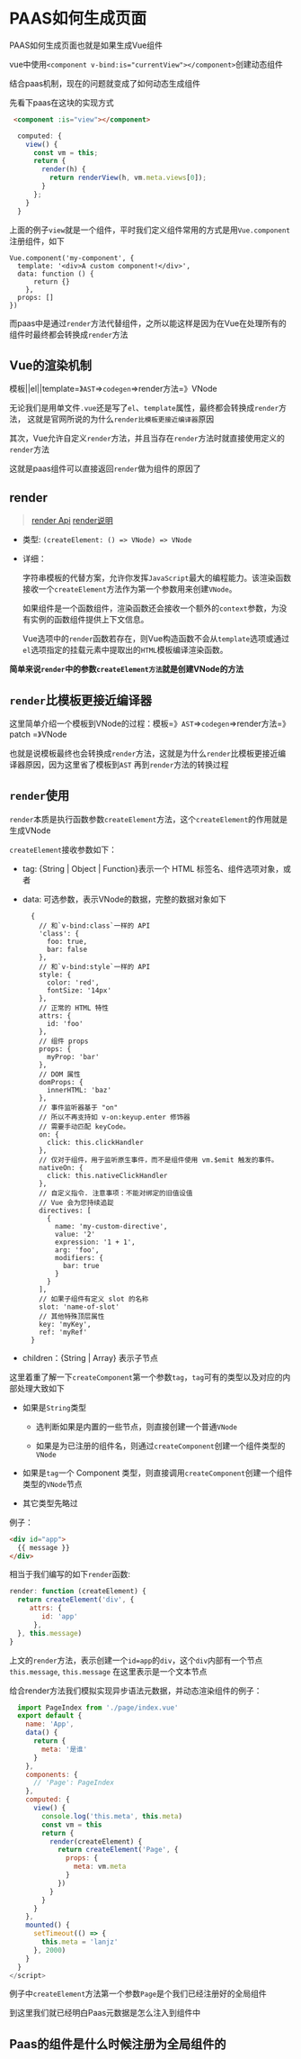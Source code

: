 
# PAAS如何生成页面

PAAS如何生成页面也就是如果生成Vue组件

vue中使用`<component v-bind:is="currentView"></component>`创建动态组件

结合paas机制，现在的问题就变成了如何动态生成组件

先看下paas在这块的实现方式

```html
 <component :is="view"></component>
```

```javascript
  computed: {
    view() {
      const vm = this;
      return {
        render(h) {
          return renderView(h, vm.meta.views[0]);
        }
      };
    }
  }
```

上面的例子`view`就是一个组件，平时我们定义组件常用的方式是用`Vue.component`注册组件，如下

```
Vue.component('my-component', {
  template: '<div>A custom component!</div>',
  data: function () {
      return {}
    },
  props: []
})

```

而paas中是通过`render`方法代替组件，之所以能这样是因为在Vue在处理所有的组件时最终都会转换成`render`方法

## Vue的渲染机制

模板||el||template=》`AST`=>`codegen`=>render方法=》VNode

无论我们是用单文件`.vue`还是写了`el`、`template`属性，最终都会转换成`render`方法，
这就是官网所说的为什么`render比模板更接近编译器`原因

其次，Vue允许自定义`render`方法，并且当存在`render`方法时就直接使用定义的`render`方法

这就是paas组件可以直接返回`render`做为组件的原因了

## render

> [render Api](https://cn.vuejs.org/v2/api/#render)
> [render说明](http://doc.vue-js.com/v2/guide/render-function.html)

- 类型: `(createElement: () => VNode) => VNode`

- 详细：

  字符串模板的代替方案，允许你发挥`JavaScript`最大的编程能力。该渲染函数接收一个`createElement`方法作为第一个参数用来创建`VNode`。

  如果组件是一个函数组件，渲染函数还会接收一个额外的`context`参数，为没有实例的函数组件提供上下文信息。

  Vue选项中的`render`函数若存在，则Vue构造函数不会从`template`选项或通过`el`选项指定的挂载元素中提取出的`HTML`模板编译渲染函数。
  
**简单来说`render`中的参数`createElement方法`就是创建VNode的方法**
 
## `render`比模板更接近编译器

这里简单介绍一个模板到VNode的过程：模板=》`AST`=>`codegen`=>render方法=》patch =》VNode

也就是说模板最终也会转换成`render`方法，这就是为什么`render`比模板更接近编译器原因，因为这里省了模板到`AST`
再到`render`方法的转换过程

## `render`使用

`render`本质是执行函数参数`createElement`方法，这个`createElement`的作用就是生成VNode

`createElement`接收参数如下：

- tag: {String | Object | Function}表示一个 HTML 标签名、组件选项对象，或者

- data: 可选参数，表示VNode的数据，完整的数据对象如下

  ```
    {
      // 和`v-bind:class`一样的 API
      'class': {
        foo: true,
        bar: false
      },
      // 和`v-bind:style`一样的 API
      style: {
        color: 'red',
        fontSize: '14px'
      },
      // 正常的 HTML 特性
      attrs: {
        id: 'foo'
      },
      // 组件 props
      props: {
        myProp: 'bar'
      },
      // DOM 属性
      domProps: {
        innerHTML: 'baz'
      },
      // 事件监听器基于 "on"
      // 所以不再支持如 v-on:keyup.enter 修饰器
      // 需要手动匹配 keyCode。
      on: {
        click: this.clickHandler
      },
      // 仅对于组件，用于监听原生事件，而不是组件使用 vm.$emit 触发的事件。
      nativeOn: {
        click: this.nativeClickHandler
      },
      // 自定义指令. 注意事项：不能对绑定的旧值设值
      // Vue 会为您持续追踨
      directives: [
        {
          name: 'my-custom-directive',
          value: '2'
          expression: '1 + 1',
          arg: 'foo',
          modifiers: {
            bar: true
          }
        }
      ],
      // 如果子组件有定义 slot 的名称
      slot: 'name-of-slot'
      // 其他特殊顶层属性
      key: 'myKey',
      ref: 'myRef'
    }
  ```

- children：{String | Array} 表示子节点

这里着重了解一下`createComponent`第一个参数`tag`，`tag`可有的类型以及对应的内部处理大致如下

- 如果是`String`类型

  - 选判断如果是内置的一些节点，则直接创建一个普通`VNode`

  - 如果是为已注册的组件名，则通过`createComponent`创建一个组件类型的`VNode`

-  如果是`tag`一个 Component 类型，则直接调用`createComponent`创建一个组件类型的`VNode`节点

- 其它类型先略过

例子：

```html
<div id="app">
  {{ message }}
</div>
```

相当于我们编写的如下`render`函数:

```javascript
render: function (createElement) {
  return createElement('div', {
     attrs: {
        id: 'app'
      },
  }, this.message)
}
```

上文的`render`方法，表示创建一个`id=app`的`div`，这个`div`内部有一个节点`this.message`, `this.message`
在这里表示是一个文本节点

给合render方法我们模拟实现异步语法元数据，并动态渲染组件的例子：

```javascript
  import PageIndex from './page/index.vue'
  export default {
    name: 'App',
    data() {
      return {
        meta: '是谁'
      }
    },
    components: {
      // 'Page': PageIndex
    },
    computed: {
      view() {
        console.log('this.meta', this.meta)
        const vm = this
        return {
          render(createElement) {
            return createElement('Page', {
              props: {
                meta: vm.meta
              }
            })
          }
        }
      }
    },
    mounted() {
      setTimeout(() => {
        this.meta = 'lanjz'
      }, 2000)
    }
  }
</script>
```

例子中`createElement`方法第一个参数`Page`是个我们已经注册好的全局组件

到这里我们就已经明白Paas元数据是怎么注入到组件中

## Paas的组件是什么时候注册为全局组件的
